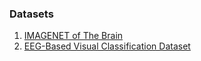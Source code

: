 ### Datasets

1. [IMAGENET of The Brain](http://www.mindbigdata.com/opendb/imagenet.html)
2. [EEG-Based Visual Classification Dataset](https://github.com/perceivelab/eeg_visual_classification)
